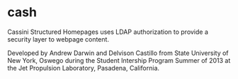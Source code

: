 cash
====

Cassini Structured Homepages uses LDAP authorization to provide a security layer to webpage content.  

Developed by Andrew Darwin and Delvison Castillo from State University of New York, Oswego during the Student Intership Program Summer of 2013 at the Jet Propulsion Laboratory, Pasadena, California.

